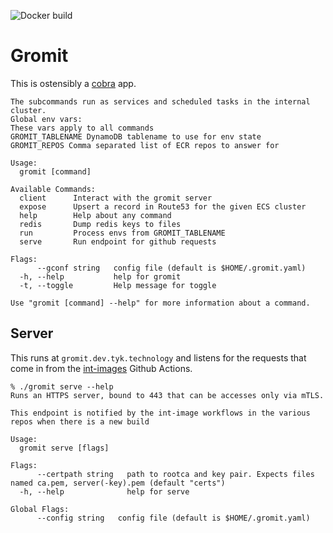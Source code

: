 ![Docker build](https://github.com/TykTechnologies/gromit/workflows/Release/badge.svg?branch=master)

# Gromit

This is ostensibly a [cobra](https://github.com/spf13/cobra "cobra cli") app. 

``` shellsession
The subcommands run as services and scheduled tasks in the internal cluster.
Global env vars:
These vars apply to all commands
GROMIT_TABLENAME DynamoDB tablename to use for env state
GROMIT_REPOS Comma separated list of ECR repos to answer for

Usage:
  gromit [command]

Available Commands:
  client      Interact with the gromit server
  expose      Upsert a record in Route53 for the given ECS cluster
  help        Help about any command
  redis       Dump redis keys to files
  run         Process envs from GROMIT_TABLENAME
  serve       Run endpoint for github requests

Flags:
      --gconf string   config file (default is $HOME/.gromit.yaml)
  -h, --help           help for gromit
  -t, --toggle         Help message for toggle

Use "gromit [command] --help" for more information about a command.
```

## Server

This runs at `gromit.dev.tyk.technology` and listens for the requests that come in from the [int-images](https://github.com/TykTechnologies/tyk-ci/blob/master/wf-gen/int-image.yml.m4 "integration images") Github Actions.

```shellsession
% ./gromit serve --help
Runs an HTTPS server, bound to 443 that can be accesses only via mTLS. 

This endpoint is notified by the int-image workflows in the various repos when there is a new build

Usage:
  gromit serve [flags]

Flags:
      --certpath string   path to rootca and key pair. Expects files named ca.pem, server(-key).pem (default "certs")
  -h, --help              help for serve

Global Flags:
      --config string   config file (default is $HOME/.gromit.yaml)
```
